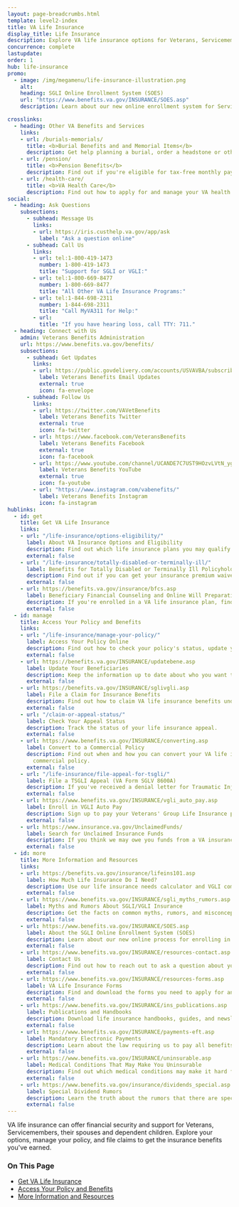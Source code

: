 ```yaml
---
layout: page-breadcrumbs.html
template: level2-index
title: VA Life Insurance
display_title: Life Insurance
description: Explore VA life insurance options for Veterans, Servicemembers, and families. Manage your Veterans life insurance policy online, file claims for benefits, and access helpful resources.
concurrence: complete
lastupdate:
order: 1
hub: life-insurance
promo:
  - image: /img/megamenu/life-insurance-illustration.png
    alt:
    heading: SGLI Online Enrollment System (SOES)
    url: "https://www.benefits.va.gov/INSURANCE/SOES.asp"
    description: Learn about our new online enrollment system for Servicemembers' Group Life Insurance.

crosslinks:
  - heading: Other VA Benefits and Services
    links:
    - url: /burials-memorials/
      title: <b>Burial Benefits and and Memorial Items</b>
      description: Get help planning a burial, order a headstone or other memorial item, and apply for survivor and dependent benefits.
    - url: /pension/
      title: <b>Pension Benefits</b>
      description: Find out if you're eligible for tax-free monthly payments as a wartime Veteran or surviving spouse or child.
    - url: /health-care/
      title: <b>VA Health Care</b>
      description: Find out how to apply for and manage your VA health care benefits.
social:
  - heading: Ask Questions
    subsections:
      - subhead: Message Us
        links:
        - url: https://iris.custhelp.va.gov/app/ask
          label: "Ask a question online"    
      - subhead: Call Us
        links:
        - url: tel:1-800-419-1473
          number: 1-800-419-1473
          title: "Support for SGLI or VGLI:"
        - url: tel:1-800-669-8477
          number: 1-800-669-8477
          title: "All Other VA Life Insurance Programs:"
        - url: tel:1-844-698-2311
          number: 1-844-698-2311
          title: "Call MyVA311 for Help:"
        - url:
          title: "If you have hearing loss, call TTY: 711."
  - heading: Connect with Us 
    admin: Veterans Benefits Administration
    url: https://www.benefits.va.gov/benefits/
    subsections:
      - subhead: Get Updates
        links:
        - url: https://public.govdelivery.com/accounts/USVAVBA/subscriber/new
          label: Veterans Benefits Email Updates
          external: true
          icon: fa-envelope        
      - subhead: Follow Us
        links:      
        - url: https://twitter.com/VAVetBenefits
          label: Veterans Benefits Twitter
          external: true
          icon: fa-twitter
        - url: https://www.facebook.com/VeteransBenefits
          label: Veterans Benefits Facebook
          external: true
          icon: fa-facebook
        - url: https://www.youtube.com/channel/UCANDE7C7UST9HOzvLVtN_yg
          label: Veterans Benefits YouTube
          external: true
          icon: fa-youtube
        - url: "https://www.instagram.com/vabenefits/"
          label: Veterans Benefits Instagram
          icon: fa-instagram
hublinks:
  - id: get
    title: Get VA Life Insurance
    links:
    - url: "/life-insurance/options-eligibility/"
      label: About VA Insurance Options and Eligibility
      description: Find out which life insurance plans you may qualify for—and the benefits you’ll receive with each plan.
      external: false
    - url: "/life-insurance/totally-disabled-or-terminally-ill/"
      label: Benefits for Totally Disabled or Terminally Ill Policyholders
      description: Find out if you can get your insurance premium waived or receive your benefits early in certain situations.
      external: false
    - url: https://benefits.va.gov/insurance/bfcs.asp
      label: Beneficiary Financial Counseling and Online Will Preparation
      description: If you're enrolled in a VA life insurance plan, find out if you can get free financial planning and online will preparation services.
      external: false
  - id: manage
    title: Access Your Policy and Benefits
    links:
    - url: "/life-insurance/manage-your-policy/"
      label: Access Your Policy Online
      description: Find out how to check your policy's status, update your information, or pay your premium online.
      external: false
    - url: https://benefits.va.gov/INSURANCE/updatebene.asp
      label: Update Your Beneficiaries
      description: Keep the information up to date about who you want to receive your insurance proceeds. This will make it easier for your family members to file a claim in their time of need.
      external: false
    - url: https://benefits.va.gov/INSURANCE/sglivgli.asp
      label: File a Claim for Insurance Benefits
      description: Find out how to claim VA life insurance benefits under your policy.
      external: false
    - url: "/claim-or-appeal-status/"
      label: Check Your Appeal Status
      description: Track the status of your life insurance appeal.
      external: false
    - url: https://www.benefits.va.gov/INSURANCE/converting.asp
      label: Convert to a Commercial Policy
      description: Find out when and how you can convert your VA life insurance to a
        commercial policy.
      external: false
    - url: "/life-insurance/file-appeal-for-tsgli/"
      label: File a TSGLI Appeal (VA Form SGLV 8600A)
      description: If you've received a denial letter for Traumatic Injury Protection Life Insurance benefits that instructs you to use this form, file your appeal by the date provided in your letter.
      external: false
    - url: https://www.benefits.va.gov/INSURANCE/vgli_auto_pay.asp
      label: Enroll in VGLI Auto Pay
      description: Sign up to pay your Veterans' Group Life Insurance premium automatically from your bank account.
      external: false
    - url: https://www.insurance.va.gov/UnclaimedFunds/
      label: Search for Unclaimed Insurance Funds
      description: If you think we may owe you funds from a VA insurance policy, search our unclaimed funds records by the qualifying Veteran's name.
      external: false
  - id: more
    title: More Information and Resources
    links:
    - url: https://benefits.va.gov/insurance/lifeins101.asp
      label: How Much Life Insurance Do I Need?
      description: Use our life insurance needs calculator and VGLI comparison questionnaire to help decide how much life insurance you need.
      external: false
    - url: https://www.benefits.va.gov/INSURANCE/sgli_myths_rumors.asp
      label: Myths and Rumors About SGLI/VGLI Insurance
      description: Get the facts on common myths, rumors, and misconceptions about SGLI and VGLI insurance.
      external: false
    - url: https://www.benefits.va.gov/INSURANCE/SOES.asp
      label: About the SGLI Online Enrollment System (SOES)
      description: Learn about our new online process for enrolling in Servicemembers' Group Life Insurance.
      external: false
    - url: https://www.benefits.va.gov/INSURANCE/resources-contact.asp
      label: Contact Us
      description: Find out how to reach out to ask a question about your policy or file a claim for benefits.
      external: false
    - url: https://www.benefits.va.gov/INSURANCE/resources-forms.asp
      label: VA Life Insurance Forms
      description: Find and download the forms you need to apply for and manage your life insurance benefits.
      external: false
    - url: https://www.benefits.va.gov/INSURANCE/ins_publications.asp
      label: Publications and Handbooks
      description: Download life insurance handbooks, guides, and newsletters.
      external: false
    - url: https://www.benefits.va.gov/INSURANCE/payments-eft.asp
      label: Mandatory Electronic Payments
      description: Learn about the law requiring us to pay all benefits by electronic funds transfer.
      external: false
    - url: https://www.benefits.va.gov/INSURANCE/uninsurable.asp
      label: Medical Conditions That May Make You Uninsurable
      description: Find out which medical conditions may make it hard for you to get private life insurance after you separate from service, and what to do to make sure you have coverage.
      external: false
    - url: https://www.benefits.va.gov/insurance/dividends_special.asp
      label: Special Dividend Rumors
      description: Learn the truth about the rumors that there are special dividends for Veterans who don't have an active government life insurance policy.
      external: false
---
```

<p class="va-introtext">
VA life insurance can offer financial security and support for Veterans, Servicemembers, their spouses and dependent children. Explore your options, manage your policy, and file claims to get the insurance benefits you've earned.</p>

<h3>On This Page</h3>

<ul>
  <li><a href="#get">Get VA Life Insurance</a></li>
  <li><a href="#access">Access Your Policy and Benefits</a></li>
  <li><a href="#more">More Information and Resources</a></li>
</ul>
